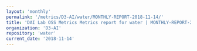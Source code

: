 ```yaml
---
layout: 'monthly'
permalink: '/metrics/D3-AI/water/MONTHLY-REPORT-2018-11-14/'
title: 'DAI Lab OSS Metrics Metrics report for water | MONTHLY-REPORT-2018-11-14'
organization: 'D3-AI'
repository: 'water'
current_date: '2018-11-14'
---
```

